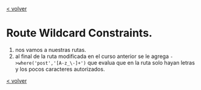 [< volver](../../README.md)
# Route Wildcard Constraints.
1. nos vamos a nuestras rutas.
2. al final de la ruta modificada en el curso anterior se le agrega ```->where('post','[A-z_\-]+')``` que evalua que en la ruta solo hayan letras y los pocos caracteres autorizados.

[< volver](../../README.md)